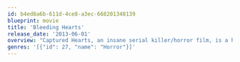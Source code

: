 ```yaml
---
id: b4ed8a6b-611d-4ce8-a3ec-668201348139
blueprint: movie
title: 'Bleeding Hearts'
release_date: '2013-06-01'
overview: "Captured Hearts, an insane serial killer/horror film, is a heart-jumping, heart-crushing - truly demented - roller coaster ride of mystery, violence, sex and gore. With a raging, climatic twist, all hearts end up in one place. And it's not where they're supposed to be."
genres: '[{"id": 27, "name": "Horror"}]'
---
```

